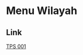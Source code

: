 # Menu Wilayah

## Link

[TPS 001](https://github.com/gigit-pemilu/pemilu-2024-93-papua-selatan/tree/main/pileg-dpr/hitung-suara/sub/93-papua-selatan/sub/01-merauke/sub/07-jagebob/sub/2012-melin-megikar/sub/001-tps)


